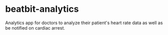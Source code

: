 # beatbit-analytics
Analytics app for doctors to analyze their patient's heart rate data as well as be notified on cardiac arrest.
